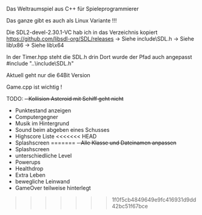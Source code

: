 Das Weltraumspiel aus C++ für Spieleprogrammierer

Das ganze gibt es auch als Linux Variante !!!


Die SDL2-devel-2.30.1-VC hab ich in das Verzeichnis kopiert
https://github.com/libsdl-org/SDL/releases
-> Siehe include\SDL.h
-> Siehe lib\x86
-> Siehe lib\x64

In der Timer.hpp steht die SDL.h drin
Dort wurde der Pfad auch angepasst
#include "..\include\SDL.h"

Aktuell geht nur die 64Bit Version

Game.cpp ist wichtig !

TODO:
~~- Kollision Asteroid mit Schiff geht nicht~~
- Punktestand anzeigen
- Computergegner
- Musik im Hintergrund
- Sound beim abgeben eines Schusses
- Highscore Liste
<<<<<<< HEAD
- Splashscreen
=======
~~- Alle Klasse und Dateinamen anpassen~~
- Splashscreen
- unterschiedliche Level
- Powerups
- Healthdrop
- Extra Leben
- bewegliche Leinwand
- GameOver teilweise hinterlegt

>>>>>>> 1f0f5cb4849649e9fc416931d9dd42bc51f67bce
